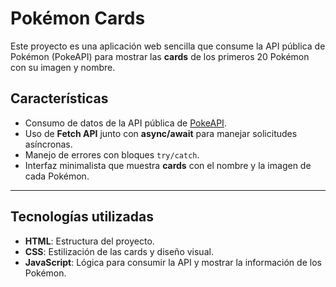 # Pokémon Cards

Este proyecto es una aplicación web sencilla que consume la API pública de Pokémon (PokeAPI) para mostrar las **cards** de los primeros 20 Pokémon con su imagen y nombre.

## Características

- Consumo de datos de la API pública de [PokeAPI](https://pokeapi.co/).
- Uso de **Fetch API** junto con **async/await** para manejar solicitudes asíncronas.
- Manejo de errores con bloques `try/catch`.
- Interfaz minimalista que muestra **cards** con el nombre y la imagen de cada Pokémon.

---

## Tecnologías utilizadas

- **HTML**: Estructura del proyecto.
- **CSS**: Estilización de las cards y diseño visual.
- **JavaScript**: Lógica para consumir la API y mostrar la información de los Pokémon.
